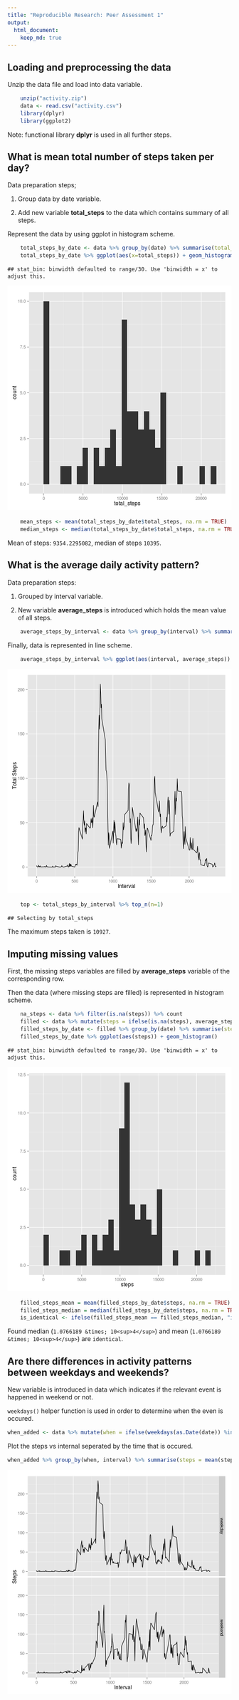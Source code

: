 ```yaml
---
title: "Reproducible Research: Peer Assessment 1"
output: 
  html_document:
    keep_md: true
---
```



## Loading and preprocessing the data

Unzip the data file and load into data variable.


```r
	unzip("activity.zip")
	data <- read.csv("activity.csv")
	library(dplyr)
	library(ggplot2)
```

Note: functional library **dplyr** is used in all further steps.

## What is mean total number of steps taken per day?

Data preparation steps;

1. Group data by date variable.

2. Add new variable **total_steps** to the data which contains summary of all steps.

Represent the data by using ggplot in histogram scheme.


```r
	total_steps_by_date <- data %>% group_by(date) %>% summarise(total_steps = sum(steps, na.rm = TRUE))
	total_steps_by_date %>% ggplot(aes(x=total_steps)) + geom_histogram()
```

```
## stat_bin: binwidth defaulted to range/30. Use 'binwidth = x' to adjust this.
```

![plot of chunk unnamed-chunk-2](figure/unnamed-chunk-2-1.png) 

```r
	mean_steps <- mean(total_steps_by_date$total_steps, na.rm = TRUE)
	median_steps <- median(total_steps_by_date$total_steps, na.rm = TRUE)
```

Mean of steps: ``9354.2295082``, median of steps ``10395``.


## What is the average daily activity pattern?

Data preparation steps:

1. Grouped by interval variable.

2. New variable **average_steps** is introduced which holds the mean value of all steps.



```r
	average_steps_by_interval <- data %>% group_by(interval) %>% summarise(average_steps = mean(steps, na.rm = TRUE))
```

Finally, data is represented in line scheme.


```r
	average_steps_by_interval %>% ggplot(aes(interval, average_steps)) + geom_line() + xlab("Interval") + ylab("Total Steps")
```

![plot of chunk unnamed-chunk-4](figure/unnamed-chunk-4-1.png) 

```r
	top <- total_steps_by_interval %>% top_n(n=1)
```

```
## Selecting by total_steps
```

The maximum steps taken is ``10927``.


## Imputing missing values

First, the missing steps variables are filled by **average_steps** variable of the corresponding row.

Then the data (where missing steps are filled) is represented in histogram scheme.


```r
	na_steps <- data %>% filter(is.na(steps)) %>% count
	filled <- data %>% mutate(steps = ifelse(is.na(steps), average_steps_by_interval[interval / 5 + 1]$average_steps,steps))
	filled_steps_by_date <- filled %>% group_by(date) %>% summarise(steps = sum(steps))
	filled_steps_by_date %>% ggplot(aes(steps)) + geom_histogram()
```

```
## stat_bin: binwidth defaulted to range/30. Use 'binwidth = x' to adjust this.
```

![plot of chunk unnamed-chunk-5](figure/unnamed-chunk-5-1.png) 

```r
	filled_steps_mean = mean(filled_steps_by_date$steps, na.rm = TRUE)
	filled_steps_median = median(filled_steps_by_date$steps, na.rm = TRUE)
	is_identical <- ifelse(filled_steps_mean == filled_steps_median, "identical", "not identical")
```

Found median (``1.0766189 &times; 10<sup>4</sup>``) and mean (``1.0766189 &times; 10<sup>4</sup>``) are ``identical``.


## Are there differences in activity patterns between weekdays and weekends?

New variable is introduced in data which indicates if the relevant event is happened in weekend or not.

```weekdays()``` helper function is used in order to determine when the even is occured.

 

```r
when_added <- data %>% mutate(when = ifelse(weekdays(as.Date(date)) %in% c("Saturday", "Sunday"), "weekend", "weekday"))
```

Plot the steps vs internal seperated by the time that is occured.


```r
when_added %>% group_by(when, interval) %>% summarise(steps = mean(steps, na.rm = TRUE)) %>% ggplot(aes(interval, steps)) + geom_line() + facet_grid(when~.) + xlab("Interval") + ylab("Steps")
```

![plot of chunk unnamed-chunk-7](figure/unnamed-chunk-7-1.png) 
